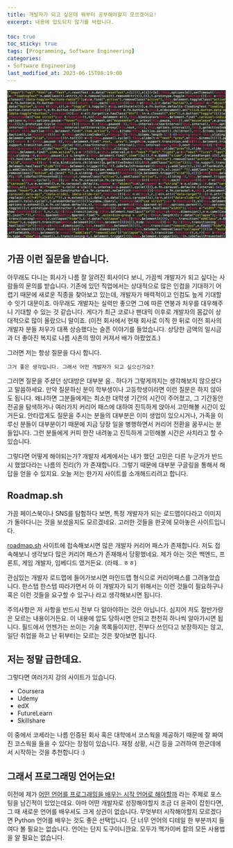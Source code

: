 ```yaml
---
title: 개발자가 되고 싶은데 뭐부터 공부해야할지 모르겠어요!
excerpt: 내용에 압도되지 않기를 바랍니다.

toc: true
toc_sticky: true
tags: [Programming, Software Engineering]
categories:
- Software Engineering
last_modified_at: 2023-06-15T08:19:00
---
```



![Programming_Language_Pic](../../img/post/230517/pexels-sabrina-gelbart-249798.jpg)

가끔 이런 질문을 받습니다.
--------
아무래도 다니는 회사가 나름 잘 알려진 회사이다 보니, 가끔씩 개발자가 되고 싶다는 사람들의 문의를 받습니다. 기존에 있던 직업에서는 상대적으로 많은 인컴을 기대하기 어렵기 때문에 새로운 직종을 찾아보고 있는데, 개발자가 매력적이고 인컴도 높게 기대할 수 잇기 대문이죠. 아무래도 개발자는 실력만 좋으면 그에 따른 연봉과 처우를 대우해주니 기대할 수 있는 것 같습니다. 게다가 최근 코로나 팬대믹 이후로 개발자의 몸값이 상대적으로 많이 올랐으니 말이죠. (이전 회사에서 현재 회사로 이직 한 뒤로 이전 회사의 개발자 분들 처우가 대폭 상승했다는 슬픈 이야기를 들었습니다. 상당한 금액의 일시금과 더 좋아진 복지로 나름 사촌의 땅이 커져서 배가 아팠었죠.)

그러면 저는 항상 질문을 다시 합니다.

`그거 좋은 생각입니다. 그래서 어떤 개발자가 되고 싶으신가요?`

그러면 질문을 주셨던 상대방은 대부분 음.. 하다가 그렇게까지는 생각해보지 않으셨다고 말씀하세요. 만약 질문하신 분이 학부생이나 고등학생이라면 이런 질문은 하지 않아도 됩니다. 왜냐하면 그분들에게는 최소한 대학생 기간의 시간이 주어졌고, 그 기간동안 전공을 탐색하거나 여러가지 커리어 패스에 대하여 진득하게 앉아서 고민해볼 시간이 있거든요. 안타깝게도 질문을 주시는 분들의 대부분은 이미 생업이 있으시거나, 가족을 이루신 분들이 대부분이기 때문에 지금 당장 일을 병행하면서 커리어 전환을 꿈꾸시는 분들입니다. 그런 분들에게 커피 한잔 내려놓고 진득하게 고민해볼 시간은 사치라고 할 수 있습니다.

그렇다면 어떻게 해야되는가? 개발자 세계에서는 내가 했던 고민은 다른 누군가가 반드시 했었다라는 나름의 진리(?) 가 존재합니다. 그렇기 때문에 대부분 구글링을 통해서 해답을 얻을 수 있지요. 오늘 저는 한가지 사이트를 소개해드리려고 합니다.

Roadmap.sh
------
가끔 페이스북이나 SNS를 탐험하다 보면, 특정 개발자가 되는 로드맵이다라고 이미지가 돌아다니는 것을 보셨을지도 모르겠네요. 고러한 것들을 한곳에 모아놓은 사이트입니다.

[roadmap.sh](https://roadmap.sh/) 사이트에 접속해보시면 많은 개발자 커리어 패스가 존재합니다. 저도 접속해보니 생각보다 많은 커리어 패스가 존재해서 당황했네요. 제가 아는 것은 백엔드, 프론트, 게임 개발자, 임베디드 였거든요. (라떼.. ㅎㅎ)

관심있는 개발자 로드맵에 들어가보시면 마인드맵 형식으로 커리어패스를 그려놓았습니다. 한스텝 한스텝 따라가면서 아 이 개발자가 되기 위해서는 이런 것들이 필요하구나 혹은 이런 것들을 요구할 수 있구나 라고 생각해보시면 됩니다.

주의사항은 저 사항을 반드시 전부 다 알아야하는 것은 아닙니다. 심지어 저도 절반가량은 모르는 내용이거든요. 이 내용에 압도 당하시면 안되고 천천히 하나씩 알아가시면 됩니다. 필드에서 언젠가는 쓰이는 기술 목록들이지만, 전부다 쓰인다고 보장하지는 않고, 일단 취업을 하고 난 뒤부터는 모르는 것은 찾아보면 됩니다.

저는 정말 급한데요.
---------
그렇다면 여러가지 강의 사이트가 있습니다.

- Coursera
- Udemy
- edX
- FutureLearn
- Skillshare

이 중에서 코세라는 나름 인증된 회사 혹은 대학에서 코스웍을 제공하기 때문에 잘 짜여진 코스웍을 들을 수 있다는 장점이 있습니다. 재정 상황, 시간 등을 고려하여 한군데에서 시작하는 것을 추천합니다 :)

그래서 프로그래밍 언어는요!
------
이전에 제가 [어떤 언어를 프로그래밍을 배우는 시작 언어로 해야할까](https://junojunho.github.io/software%20engineering/what-programming-language-i-should-start-with) 라는 주제로 포스팅을 남긴적이 있었는데요. 아마 어떤 개발자로 성장해야할지 조금 더 윤곽이 잡힌다면, 그 때 새로운 언어를 배우셔도 크게 상관이 없습니다. 무엇부터 시작해야할지 모르겠다면 Python 언어를 배우는 것도 좋은 선택입니다. 단 너무 언어의 디테일 한 부분까지 들여다 볼 필요는 없습니다. 언어는 단지 도구이니깐요. 모두가 맥가이버 칼의 모든 사용법을 알 필요는 없습니다.